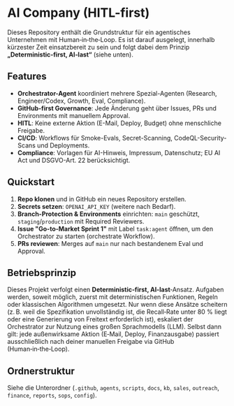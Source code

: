 # AI Company (HITL-first)

Dieses Repository enthält die Grundstruktur für ein agentisches Unternehmen mit Human‑in‑the‑Loop. Es ist darauf ausgelegt, innerhalb kürzester Zeit einsatzbereit zu sein und folgt dabei dem Prinzip **„Deterministic‑first, AI‑last“** (siehe unten).

## Features
- **Orchestrator-Agent** koordiniert mehrere Spezial-Agenten (Research, Engineer/Codex, Growth, Eval, Compliance).
- **GitHub-first Governance**: Jede Änderung geht über Issues, PRs und Environments mit manuellem Approval.
- **HITL**: Keine externe Aktion (E-Mail, Deploy, Budget) ohne menschliche Freigabe.
- **CI/CD**: Workflows für Smoke-Evals, Secret-Scanning, CodeQL-Security-Scans und Deployments.
- **Compliance**: Vorlagen für AI-Hinweis, Impressum, Datenschutz; EU AI Act und DSGVO-Art. 22 berücksichtigt.

## Quickstart
1. **Repo klonen** und in GitHub ein neues Repository erstellen.
2. **Secrets setzen**: `OPENAI_API_KEY` (weitere nach Bedarf).
3. **Branch-Protection & Environments** einrichten: `main` geschützt, `staging`/`production` mit Required Reviewers.
4. **Issue "Go-to-Market Sprint 1"** mit Label `task:agent` öffnen, um den Orchestrator zu starten (orchestrate Workflow).
5. **PRs reviewen**: Merges auf `main` nur nach bestandenem Eval und Approval.

## Betriebsprinzip
Dieses Projekt verfolgt einen **Deterministic‑first, AI‑last**‑Ansatz. Aufgaben werden, soweit möglich, zuerst mit deterministischen Funktionen, Regeln oder klassischen Algorithmen umgesetzt. Nur wenn diese Ansätze scheitern (z. B. weil die Spezifikation unvollständig ist, die Recall‑Rate unter 80 % liegt oder eine Generierung von Freitext erforderlich ist), eskaliert der Orchestrator zur Nutzung eines großen Sprachmodells (LLM). Selbst dann gilt: jede außenwirksame Aktion (E‑Mail, Deploy, Finanzausgabe) passiert ausschließlich nach deiner manuellen Freigabe via GitHub (Human‑in‑the‑Loop).

## Ordnerstruktur
Siehe die Unterordner (`.github`, `agents`, `scripts`, `docs`, `kb`, `sales`, `outreach`, `finance`, `reports`, `sops`, `config`).
